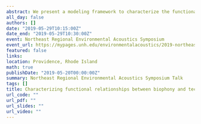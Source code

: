 ```yaml
---
abstract: We present a modeling framework to characterize the functional relationship between anthropogenic (technophony) and biological (biophony) sounds in western New York. The proposed framework also facilitates statistical attribution of sound sources to observed technophony and/or biophony, a capability we use to assess technophony variance explained by a road sound variable. Roads are a widespread feature of most landscapes worldwide, and the sound from road traffic potentially makes nearby habitat unsuitable for acoustically communicating organisms. Thus, it is important to understand the influence of roads at the soundscape level to mitigate negative impacts of road sound on individual species as well as subsequent effects on the surrounding landscape. Recordings were obtained in the spring of 2016 at 18 different sites throughout western New York. Model parameter estimates and resulting map predictions illustrate the intuitive result that technophony and biophony have an inverse relationship, and technophony is greatest in close proximity to high traffic volume roads. The predictions have large uncertainty, resulting from the temporal coarseness of public road data used as a proxy for traffic sound. Results suggest that finer temporal resolution traffic sound data, such as crowd-sourced time-indexed traffic data from geographic positioning systems, might better account for observed temporal changes in the soundscape.
all_day: false
authors: []
date: "2019-05-29T10:15:00Z"
date_end: "2019-05-29T10:30:00Z"
event: Northeast Regional Environmental Acoustics Symposium
event_url: https://mypages.unh.edu/environmentalacoustics/2019-northeast-regional-environmental-acoustics-symposium
featured: false
links:
location: Providence, Rhode Island
math: true
publishDate: "2019-05-20T00:00:00Z"
summary: Northeast Regional Environmental Acoustics Symposium Talk
tags: []
title: Characterizing functional relationships between biophony and technophony
url_code: ""
url_pdf: ""
url_slides: ""
url_video: ""
---
```

